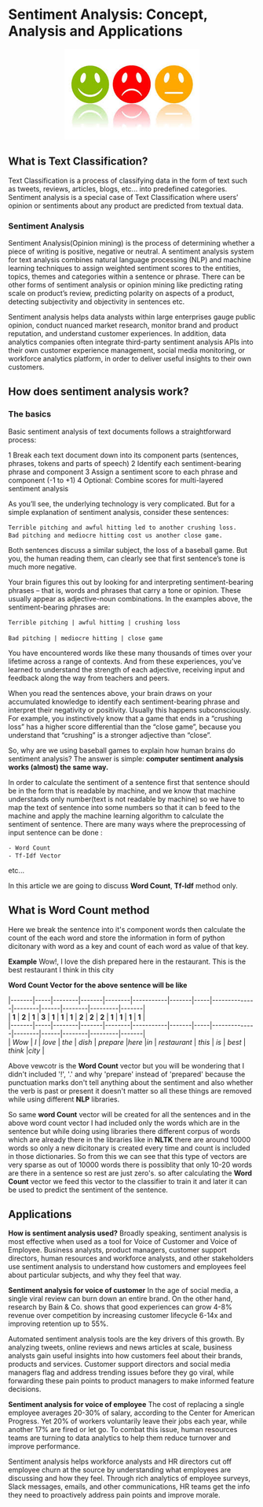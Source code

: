 # Sentiment Analysis: Concept, Analysis and Applications

<p align="center"> 
<img src="images/sentiment.jpg">
</p>

## What is Text Classification?

Text Classification is a process of classifying data in the form of text such as tweets, reviews, articles, blogs, etc... into predefined categories. Sentiment analysis is a special case of Text Classification where users’ opinion or sentiments about any product are predicted from textual data.

### Sentiment Analysis

Sentiment Analysis(Opinion mining) is the process of determining whether a piece of writing is positive, negative or neutral. A sentiment analysis system for text analysis combines natural language processing (NLP) and machine learning techniques to assign weighted sentiment scores to the entities, topics, themes and categories within a sentence or phrase. There can be other forms of sentiment analysis or opinion mining like predicting rating scale on product’s review, predicting polarity on aspects of a product, detecting subjectivity and objectivity in sentences etc.

Sentiment analysis helps data analysts within large enterprises gauge public opinion, conduct nuanced market research, monitor brand and product reputation, and understand customer experiences. In addition, data analytics companies often integrate third-party sentiment analysis APIs into their own customer experience management, social media monitoring, or workforce analytics platform, in order to deliver useful insights to their own customers.

## How does sentiment analysis work?

### The basics

Basic sentiment analysis of text documents follows a straightforward process:

1 Break each text document down into its component parts (sentences, phrases, tokens and parts of speech)
2 Identify each sentiment-bearing phrase and component
3 Assign a sentiment score to each phrase and component (-1 to +1)
4 Optional: Combine scores for multi-layered sentiment analysis

As you’ll see, the underlying technology is very complicated. But for a simple explanation of sentiment analysis, consider these sentences:

    Terrible pitching and awful hitting led to another crushing loss.
    Bad pitching and mediocre hitting cost us another close game.

Both sentences discuss a similar subject, the loss of a baseball game. But you, the human reading them, can clearly see that first sentence’s tone is much more negative.

Your brain figures this out by looking for and interpreting sentiment-bearing phrases – that is, words and phrases that carry a tone or opinion. These usually appear as adjective-noun combinations. In the examples above, the sentiment-bearing phrases are:

    Terrible pitching | awful hitting | crushing loss

    Bad pitching | mediocre hitting | close game
    
You have encountered words like these many thousands of times over your lifetime across a range of contexts. And from these experiences, you’ve learned to understand the strength of each adjective, receiving input and feedback along the way from teachers and peers.

When you read the sentences above, your brain draws on your accumulated knowledge to identify each sentiment-bearing phrase and interpret their negativity or positivity. Usually this happens subconsciously. For example, you instinctively know that a game that ends in a “crushing loss” has a higher score differential than the “close game”, because you understand that “crushing” is a stronger adjective than “close”.

So, why are we using baseball games to explain how human brains do sentiment analysis? The answer is simple: **computer sentiment analysis works (almost) the same way.**

In order to calculate the sentiment of a sentence first that sentence should be in the form that is readable by machine, and we know that machine understands only number(text is not readable by machine) so we have to map the text of sentence into some numbers so that it can b feed to the machine and apply the machine learning algorithm to calculate the sentiment of sentence. There are many ways where the preprocessing of input sentence can be done :

    - Word Count
    - Tf-Idf Vector
etc...

In this article we are going to discuss **Word Count**, **Tf-Idf** method only.

## What is Word Count method
Here we break the sentence into it's component words then calculate the count of the each word and store the information in form of python dicitonary with word as a key and count of each word as value of that key.

**Example**
    Wow!, I love the dish prepared here in the restaurant. This is the best restaurant I think in this city

**Word Count Vector for the above sentence will be like**

 |-------|-----|--------|-------|--------|-----------|-------|-----|--------------|--------|------|--------|---------|-------|           
 |   **1**   |  **2**  |   **1**    |   **3**   |    **1**   |     **1**     |   **1**   |  **2**  |      **2**       |    **2**   |   **1**  |    **1**   |    **1**    |   **1**   |           
 |-------|-----|--------|-------|--------|-----------|-------|-----|--------------|--------|------|--------|---------|-------|           
 | *Wow* | *I* | *love* | *the* | *dish* | *prepare* |*here* |*in* | *restaurant* | *this* | *is* | *best* | *think* |*city* |           

Above vewcotr is the **Word Count** vector but you will be wondering that I didn't included '!', '.' and why 'prepare' instead of 'prepared' because the punctuation marks don't tell anything about the sentiment and also whether the verb is past or present it doesn't matter so all these things are removed while using different **NLP** libraries.

So same **word Count** vector will be created for all the sentences and in the above word count vector I had included only the words which are in the sentence but while doing using libraries there different corpus of words which are already there in the libraries like in **NLTK** there are around 10000 words so only a new dicitonary is created every time and count is included in those dictionaries.
So from this we can see that this type of vectors are very sparse as out of 10000 words there is possiblity that only 10-20 words are there in a sentence so rest are just zero's.
so after calculating the **Word Count** vector we feed this vector to the classifier to train it and later it can be used to predict the sentiment of the sentence.

## Applications

**How is sentiment analysis used?**
Broadly speaking, sentiment analysis is most effective when used as a tool for Voice of Customer and Voice of Employee. Business analysts, product managers, customer support directors, human resources and workforce analysts, and other stakeholders use sentiment analysis to understand how customers and employees feel about particular subjects, and why they feel that way.

**Sentiment analysis for voice of customer**
In the age of social media, a single viral review can burn down an entire brand. On the other hand, research by Bain & Co. shows that good experiences can grow 4-8% revenue over competition by increasing customer lifecycle 6-14x and improving retention up to 55%.

Automated sentiment analysis tools are the key drivers of this growth. By analyzing tweets, online reviews and news articles at scale, business analysts gain useful insights into how customers feel about their brands, products and services. Customer support directors and social media managers flag and address trending issues before they go viral, while forwarding these pain points to product managers to make informed feature decisions.

**Sentiment analysis for voice of employee**
The cost of replacing a single employee averages 20-30% of salary, according to the Center for American Progress. Yet 20% of workers voluntarily leave their jobs each year, while another 17% are fired or let go. To combat this issue, human resources teams are turning to data analytics to help them reduce turnover and improve performance.

Sentiment analysis helps workforce analysts and HR directors cut off employee churn at the source by understanding what employees are discussing and how they feel. Through rich analytics of employee surveys, Slack messages, emails, and other communications, HR teams get the info they need to proactively address pain points and improve morale.
